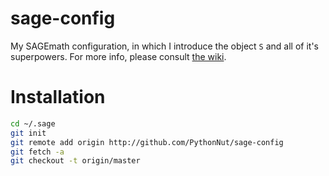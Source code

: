 sage-config
===========

My SAGEmath configuration, in which I introduce the object `S` and all of it's superpowers. For more info, please consult [the wiki](https://github.com/PythonNut/sage-config/wiki).

Installation
============
```bash
cd ~/.sage
git init
git remote add origin http://github.com/PythonNut/sage-config
git fetch -a
git checkout -t origin/master
```
